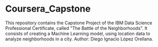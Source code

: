 # Coursera_Capstone
This repository contains the Capstone Project of the IBM Data Science Professional Certificate, called "The Battle of the Neighborhoods". It consists of creating a Machine Learning model, using location data to analyze neighborhoods in a city. Author: Diego Ignacio López Orellana.
